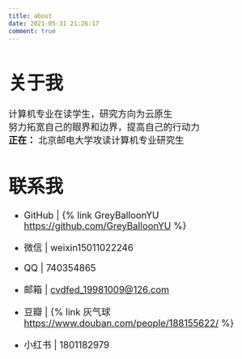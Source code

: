 ```yaml
---
title: about
date: 2021-05-31 21:26:17
comment: true
---
```


<font size=4>

# 关于我
计算机专业在读学生，研究方向为云原生  
努力拓宽自己的眼界和边界，提高自己的行动力  
**正在：** 北京邮电大学攻读计算机专业研究生

# 联系我
- GitHub | {% link GreyBalloonYU https://github.com/GreyBalloonYU %}

- 微信 | weixin15011022246

- QQ | 740354865

- 邮箱 | cvdfed_19981009@126.com

- 豆瓣 | {% link 灰气球 https://www.douban.com/people/188155622/ %}

- 小红书 | 1801182979

</font>